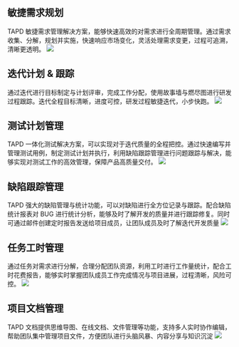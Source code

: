 ## 敏捷需求规划
TAPD 敏捷需求管理解决方案，能够快速高效的对需求进行全周期管理。通过需求收集、分解，规划并实施，快速响应市场变化，灵活处理需求变更，过程可追溯，清晰更透明。
![](http://imgcache.tcecqpoc.fsphere.cn/image/mc.qcloudimg.com/static/img/5a70bc007043a7c607de75330ffc9c67/image.png)

## 迭代计划 & 跟踪
通过迭代进行目标制定与计划评审，完成工作分配，使用故事墙与燃尽图进行研发过程跟踪。迭代全程目标清晰，进度可控，研发过程敏捷迭代，小步快跑。
![](http://imgcache.tcecqpoc.fsphere.cn/image/mc.qcloudimg.com/static/img/dc5ced78d6a31dcd7cedbae3b2a1e9f1/image.png)

## 测试计划管理
TAPD 一体化测试解决方案，可以实现对于迭代质量的全程把控。通过快速编写并管理测试用例，制定测试计划并执行，利用缺陷跟踪管理进行问题跟踪与解决，能够实现对测试工作的高效管理，保障产品高质量交付。
![](http://imgcache.tcecqpoc.fsphere.cn/image/mc.qcloudimg.com/static/img/8e2c7f5e8f3ff8b24f5fe2664107d4bb/image.png)

## 缺陷跟踪管理
TAPD 强大的缺陷管理与统计功能，可以对缺陷进行全方位记录与跟踪。配合缺陷统计报表对 BUG 进行统计分析，能够及时了解开发的质量并进行跟踪修复。同时可通过邮件创建定时报告发送给项目成员，让团队成员及时了解迭代开发质量
![](http://imgcache.tcecqpoc.fsphere.cn/image/mc.qcloudimg.com/static/img/007f0138db7a7b3c739a412d6326aa70/image.png)

## 任务工时管理
通过任务对需求进行分解，合理分配团队资源，利用工时进行工作量统计，配合工时花费报告，能够实时掌握团队成员工作完成情况与项目进展，过程清晰，风险可控。
![](http://imgcache.tcecqpoc.fsphere.cn/image/mc.qcloudimg.com/static/img/4f94b661c69796106e81a307daf3605d/image.png)

## 项目文档管理
TAPD 文档提供思维导图、在线文档、文件管理等功能，支持多人实时协作编辑，帮助团队集中管理项目文件，方便团队进行头脑风暴、内容分享与知识沉淀
![](http://imgcache.tcecqpoc.fsphere.cn/image/mc.qcloudimg.com/static/img/c87fb109a658d87d8c92a0060a8c4ecf/image.png)
